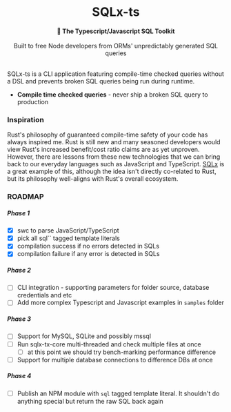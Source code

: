 <h1 align="center">SQLx-ts</h1>
<div align="center">
 <strong>
   🧰 The Typescript/Javascript SQL Toolkit
 </strong>
</div>

<br />

<div align="center">
Built to free Node developers from ORMs' unpredictably generated SQL queries
</div>

<br />

SQLx-ts is a CLI application featuring compile-time checked queries without a DSL and prevents broken SQL queries being run during runtime.

- **Compile time checked queries** - never ship a broken SQL query to production

### Inspiration

Rust's philosophy of guaranteed compile-time safety of your code has always inspired me. Rust is still new and many seasoned developers would view Rust's increased benefit/cost ratio claims are as yet unproven. However, there are lessons from these new technologies that we can bring back to our everyday languages such as JavaScript and TypeScript. [SQLx](https://github.com/launchbadge/sqlx) is a great example of this, although the idea isn't directly co-related to Rust, but its philosophy well-aligns with Rust's overall ecosystem.

### ROADMAP

##### Phase 1

- [x] swc to parse JavaScript/TypeScript
- [x] pick all sql`` tagged template literals
- [x] compilation success if no errors detected in SQLs
- [x] compilation failure if any error is detected in SQLs

##### Phase 2

- [ ] CLI integration - supporting parameters for folder source, database credentials and etc
- [ ] Add more complex Typescript and Javascript examples in `samples` folder

##### Phase 3

- [ ] Support for MySQL, SQLite and possibly mssql
- [ ] Run sqlx-tx-core multi-threaded and check multiple files at once
  - [ ] at this point we should try bench-marking performance difference
- [ ] Support for multiple database connections to difference DBs at once

##### Phase 4

- [ ] Publish an NPM module with `sql` tagged template literal. It shouldn't do anything special but return the raw SQL back again
